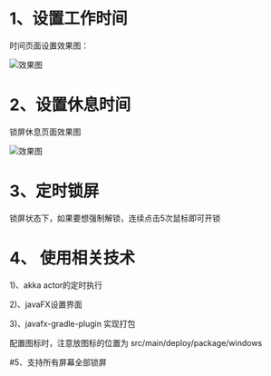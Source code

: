 # 1、设置工作时间

时间页面设置效果图：

![效果图](https://github.com/houyafei/have-a-rest-for-hard-work/blob/master/gitImage/setting_page.png?raw=true)

# 2、设置休息时间

锁屏休息页面效果图

![效果图](https://raw.githubusercontent.com/houyafei/have-a-rest-for-hard-work/master/gitImage/lock_page.png)


# 3、定时锁屏
锁屏状态下，如果要想强制解锁，连续点击5次鼠标即可开锁

# 4、 使用相关技术
1)、akka actor的定时执行

2)、javaFX设置界面

3)、javafx-gradle-plugin 实现打包

配置图标时，注意放图标的位置为 src/main/deploy/package/windows

#5、支持所有屏幕全部锁屏